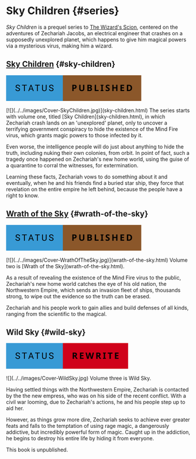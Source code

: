 # Sky Children {#series}

*Sky Children* is a prequel series to [The Wizard's Scion](../wizards-scion/index.html), centered on the adventures of Zechariah Jacobs, an electrical engineer that crashes on a supposedly unexplored planet, which happens to give him magical powers via a mysterious virus, making him a wizard.


## [Sky Children](sky-children.html) {#sky-children}

![](../../images/badges/status-published.svg)

<span class="book-cover">
[![](../../images/Cover-SkyChildren.jpg)](sky-children.html)
</span>
The series starts with volume one, titled [Sky Children](sky-children.html), in which Zechariah crash lands on an 'unexplored' planet, only to uncover a terrifying government conspiracy to hide the existence of the Mind Fire virus, which grants magic powers to those infected by it.

Even worse, the intelligence people will do just about anything to hide the truth, including nuking their own colonies, from orbit.  In point of fact, such a tragedy once happened on Zechariah's new home world, using the guise of a quarantine to corral the witnesses, for extermination.

Learning these facts, Zechariah vows to do something about it and eventually, when he and his friends find a buried star ship, they force that revelation on the entire empire he left behind, because the people have a right to know.

<div style="clear: both;"></div>


## [Wrath of the Sky](wrath-of-the-sky.html) {#wrath-of-the-sky}

![](../../images/badges/status-published.svg)

<span class="book-cover">
[![](../../images/Cover-WrathOfTheSky.jpg)](wrath-of-the-sky.html)
</span>
Volume two is [Wrath of the Sky](wrath-of-the-sky.html).

As a result of revealing the existence of the Mind Fire virus to the public, Zechariah's new home world catches the eye of his old nation, the Northwestern Empire, which sends an invasion fleet of ships, thousands strong, to wipe out the evidence so the truth can be erased.

Zechariah and his people work to gain allies and build defenses of all kinds, ranging from the scientific to the magical.

<div style="clear: both;"></div>


## Wild Sky {#wild-sky}

![](../../images/badges/status-rewrite.svg)

<span class="book-cover">
![](../../images/Cover-WildSky.jpg)
</span>
Volume three is Wild Sky.

Having settled things with the Northwestern Empire, Zechariah is contacted by the the new empress, who was on his side of the recent conflict.  With a civil war looming, due to Zechariah's actions, he and his people step up to aid her.

However, as things grow more dire, Zechariah seeks to achieve ever greater feats and falls to the temptation of using rage magic, a dangerously addictive, but incredibly powerful form of magic.  Caught up in the addiction, he begins to destroy his entire life by hiding it from everyone.

This book is unpublished.

<div style="clear: both;"></div>
